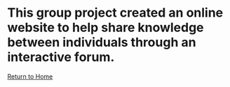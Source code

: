 # This group project created an online website to help share knowledge between individuals through an interactive forum. 
<a href="index.html">Return to Home</a>
